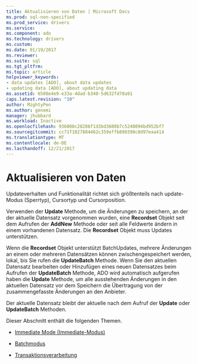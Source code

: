 ```yaml
---
title: Aktualisieren von Daten | Microsoft Docs
ms.prod: sql-non-specified
ms.prod_service: drivers
ms.service: 
ms.component: ado
ms.technology: drivers
ms.custom: 
ms.date: 01/19/2017
ms.reviewer: 
ms.suite: sql
ms.tgt_pltfrm: 
ms.topic: article
helpviewer_keywords:
- data updates [ADO], about data updates
- updating data [ADO], about updating data
ms.assetid: 6508e4e9-e33a-4dad-b340-5d632fd78a91
caps.latest.revision: "10"
author: MightyPen
ms.author: genemi
manager: jhubbard
ms.workload: Inactive
ms.openlocfilehash: 936808c28286f1d3bd3600b7c5240894bd952bf7
ms.sourcegitcommit: cc71f1027884462c359effb898390c8d97eaa414
ms.translationtype: MT
ms.contentlocale: de-DE
ms.lasthandoff: 12/21/2017
---
```

# <a name="updating-data"></a>Aktualisieren von Daten
Updateverhalten und Funktionalität richtet sich größtenteils nach update-Modus (Sperrtyp), Cursortyp und Cursorposition.  
  
 Verwenden der **Update** Methode, um die Änderungen zu speichern, an der der aktuelle Datensatz vorgenommen wurden, eine **Recordset** Objekt seit dem Aufrufen der **AddNew** Methode oder seit alle Feldwerte ändern in einem vorhandenen Datensatz. Die **Recordset** Objekt muss Updates unterstützen.  
  
 Wenn die **Recordset** Objekt unterstützt BatchUpdates, mehrere Änderungen an einem oder mehreren Datensätzen können zwischengespeichert werden, lokal, bis Sie rufen die **UpdateBatch** Methode. Wenn Sie den aktuellen Datensatz bearbeiten oder Hinzufügen eines neuen Datensatzes beim Aufrufen der **UpdateBatch** Methode, ADO wird automatisch aufgerufen haben die **Update** Methode, um alle ausstehenden Änderungen in den aktuellen Datensatz vor dem Speichern die Übertragung von der zusammengefasste Änderungen an den Anbieter.  
  
 Der aktuelle Datensatz bleibt der aktuelle nach dem Aufruf der **Update** oder **UpdateBatch** Methoden.  
  
 Dieser Abschnitt enthält die folgenden Themen.  
  
-   [Immediate Mode (Immediate-Modus)](../../../ado/guide/data/immediate-mode.md)  
  
-   [Batchmodus](../../../ado/guide/data/batch-mode.md)  
  
-   [Transaktionsverarbeitung](../../../ado/guide/data/transaction-processing.md)
